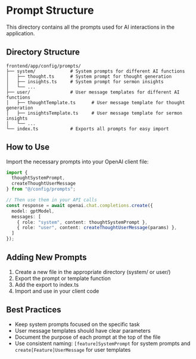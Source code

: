 # Prompt Structure

This directory contains all the prompts used for AI interactions in the application.

## Directory Structure

```
frontend/app/config/prompts/
├── system/             # System prompts for different AI functions
│   ├── thought.ts      # System prompt for thought generation
│   ├── insights.ts     # System prompt for sermon insights
│   └── ...
├── user/               # User message templates for different AI functions
│   ├── thoughtTemplate.ts      # User message template for thought generation
│   ├── insightsTemplate.ts     # User message template for sermon insights
│   └── ...
└── index.ts            # Exports all prompts for easy import
```

## How to Use

Import the necessary prompts into your OpenAI client file:

```typescript
import { 
  thoughtSystemPrompt, 
  createThoughtUserMessage 
} from "@/config/prompts";

// Then use them in your API calls
const response = await openai.chat.completions.create({
  model: gptModel,
  messages: [
    { role: "system", content: thoughtSystemPrompt },
    { role: "user", content: createThoughtUserMessage(params) },
  ]
});
```

## Adding New Prompts

1. Create a new file in the appropriate directory (system/ or user/)
2. Export the prompt or template function
3. Add the export to index.ts
4. Import and use in your client code

## Best Practices

- Keep system prompts focused on the specific task
- User message templates should have clear parameters
- Document the purpose of each prompt at the top of the file
- Use consistent naming: `[feature]SystemPrompt` for system prompts and `create[Feature]UserMessage` for user templates 